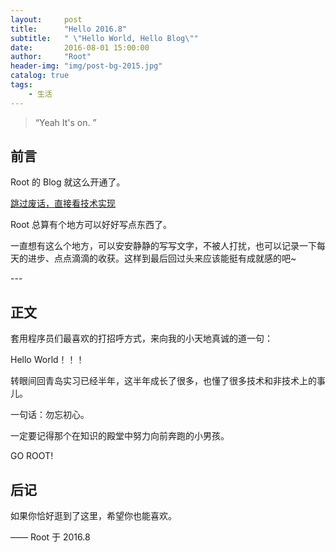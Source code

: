 ```yaml
---
layout:     post
title:      "Hello 2016.8"
subtitle:   " \"Hello World, Hello Blog\""
date:       2016-08-01 15:00:00
author:     "Root"
header-img: "img/post-bg-2015.jpg"
catalog: true
tags:
    - 生活
---
```


> “Yeah It's on. ”


## 前言

Root 的 Blog 就这么开通了。

[跳过废话，直接看技术实现 ](#build) 



Root 总算有个地方可以好好写点东西了。


一直想有这么个地方，可以安安静静的写写文字，不被人打扰，也可以记录一下每天的进步、点点滴滴的收获。这样到最后回过头来应该能挺有成就感的吧~


<p id = "build"></p>
---

## 正文

套用程序员们最喜欢的打招呼方式，来向我的小天地真诚的道一句：

Hello World！！！

转眼间回青岛实习已经半年，这半年成长了很多，也懂了很多技术和非技术上的事儿。

一句话：勿忘初心。

一定要记得那个在知识的殿堂中努力向前奔跑的小男孩。

GO ROOT!


## 后记

如果你恰好逛到了这里，希望你也能喜欢。

—— Root 于 2016.8


